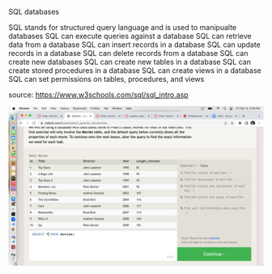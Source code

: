 SQL databases 

SQL stands for structured query language and is used to manipualte databases
  SQL can execute queries against a database
  SQL can retrieve data from a database
  SQL can insert records in a database
  SQL can update records in a database
  SQL can delete records from a database
  SQL can create new databases
  SQL can create new tables in a database
  SQL can create stored procedures in a database
  SQL can create views in a database
  SQL can set permissions on tables, procedures, and views

  source: https://www.w3schools.com/sql/sql_intro.asp

  ![Exercise1](401Notes/assets/exercise1.png)
